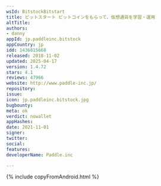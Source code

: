 ```yaml
---
wsId: BitstockBitstart
title: ビットスタート ビットコインをもらって、仮想通貨を学習・運用
altTitle: 
authors:
- danny
appId: jp.paddleinc.bitstock
appCountry: jp
idd: 1436815668
released: 2018-11-02
updated: 2025-04-17
version: 1.4.72
stars: 4.1
reviews: 47966
website: http://www.paddle-inc.jp/
repository: 
issue: 
icon: jp.paddleinc.bitstock.jpg
bugbounty: 
meta: ok
verdict: nowallet
appHashes: 
date: 2021-11-01
signer: 
twitter: 
social: 
features: 
developerName: Paddle.inc

---
```


{% include copyFromAndroid.html %}

